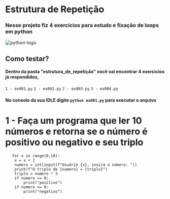 # Estrutura de Repetição 
### Nesse projeto fiz 4 exercicios para estudo e fixação de loops em python
![python-logo](https://encrypted-tbn0.gstatic.com/images?q=tbn:ANd9GcQUnEVz-jev6MNWhSixdb49bIfRHZreT_KzBA&s)
## Como testar?
#### Dentro da pasta "estrutura_de_repetição" você vai encontrar 4 exercicios já respondidos,
`1 - ex001.py`
`2 - ex002.py`
`2 - ex003.py`
`3 - ex004.py`
#### No console da sua IDLE digite `python ex001.py` para executar o arquivo

# 1 - Faça um programa que ler 10 números e retorna se o número é positivo ou negativo e seu triplo

```
   for x in range(0,10):
    x = x + 1
    numero = int(input(f"Usuário {x}, insira o número: ")) 
    print(f"O triplo de {numero} = {triplo}")
    triplo = numero * 3 
    if numero >= 0:
        print("positivo")
    if numero <= 0: 
        print("negativo")  
```
